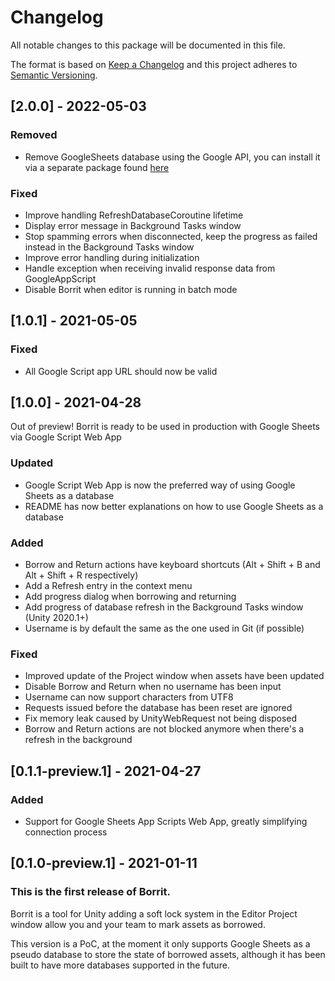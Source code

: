 # Changelog
All notable changes to this package will be documented in this file.

The format is based on [Keep a Changelog](http://keepachangelog.com/en/1.0.0/)
and this project adheres to [Semantic Versioning](http://semver.org/spec/v2.0.0.html).

## [2.0.0] - 2022-05-03

### Removed
- Remove GoogleSheets database using the Google API, you can install it via a separate package found [here](https://github.com/rthery/borrit-gsheet)

### Fixed
- Improve handling RefreshDatabaseCoroutine lifetime
- Display error message in Background Tasks window
- Stop spamming errors when disconnected, keep the progress as failed instead in the Background Tasks window
- Improve error handling during initialization
- Handle exception when receiving invalid response data from GoogleAppScript
- Disable Borrit when editor is running in batch mode

## [1.0.1] - 2021-05-05

### Fixed
- All Google Script app URL should now be valid

## [1.0.0] - 2021-04-28

Out of preview! Borrit is ready to be used in production with Google Sheets via Google Script Web App

### Updated
- Google Script Web App is now the preferred way of using Google Sheets as a database
- README has now better explanations on how to use Google Sheets as a database

### Added 
- Borrow and Return actions have keyboard shortcuts (Alt + Shift + B and Alt + Shift + R respectively)
- Add a Refresh entry in the context menu
- Add progress dialog when borrowing and returning
- Add progress of database refresh in the Background Tasks window (Unity 2020.1+)
- Username is by default the same as the one used in Git (if possible)

### Fixed
- Improved update of the Project window when assets have been updated
- Disable Borrow and Return when no username has been input
- Username can now support characters from UTF8
- Requests issued before the database has been reset are ignored
- Fix memory leak caused by UnityWebRequest not being disposed
- Borrow and Return actions are not blocked anymore when there's a refresh in the background

## [0.1.1-preview.1] - 2021-04-27

### Added
- Support for Google Sheets App Scripts Web App, greatly simplifying connection process

## [0.1.0-preview.1] - 2021-01-11

### This is the first release of Borrit.

Borrit is a tool for Unity adding a soft lock system in the Editor Project window
allow you and your team to mark assets as borrowed.

This version is a PoC, at the moment it only supports Google Sheets as a pseudo database to store the state of
borrowed assets, although it has been built to have more databases supported in the future.
